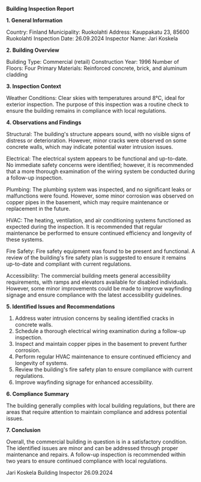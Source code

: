  **Building Inspection Report**

**1. General Information**

Country: Finland
Municipality: Ruokolahti
Address: Kauppakatu 23, 85600 Ruokolahti
Inspection Date: 26.09.2024
Inspector Name: Jari Koskela

**2. Building Overview**

Building Type: Commercial (retail)
Construction Year: 1996
Number of Floors: Four
Primary Materials: Reinforced concrete, brick, and aluminum cladding

**3. Inspection Context**

Weather Conditions: Clear skies with temperatures around 8°C, ideal for exterior inspection. The purpose of this inspection was a routine check to ensure the building remains in compliance with local regulations.

**4. Observations and Findings**

Structural: The building's structure appears sound, with no visible signs of distress or deterioration. However, minor cracks were observed on some concrete walls, which may indicate potential water intrusion issues.

Electrical: The electrical system appears to be functional and up-to-date. No immediate safety concerns were identified; however, it is recommended that a more thorough examination of the wiring system be conducted during a follow-up inspection.

Plumbing: The plumbing system was inspected, and no significant leaks or malfunctions were found. However, some minor corrosion was observed on copper pipes in the basement, which may require maintenance or replacement in the future.

HVAC: The heating, ventilation, and air conditioning systems functioned as expected during the inspection. It is recommended that regular maintenance be performed to ensure continued efficiency and longevity of these systems.

Fire Safety: Fire safety equipment was found to be present and functional. A review of the building's fire safety plan is suggested to ensure it remains up-to-date and compliant with current regulations.

Accessibility: The commercial building meets general accessibility requirements, with ramps and elevators available for disabled individuals. However, some minor improvements could be made to improve wayfinding signage and ensure compliance with the latest accessibility guidelines.

**5. Identified Issues and Recommendations**

1. Address water intrusion concerns by sealing identified cracks in concrete walls.
2. Schedule a thorough electrical wiring examination during a follow-up inspection.
3. Inspect and maintain copper pipes in the basement to prevent further corrosion.
4. Perform regular HVAC maintenance to ensure continued efficiency and longevity of systems.
5. Review the building's fire safety plan to ensure compliance with current regulations.
6. Improve wayfinding signage for enhanced accessibility.

**6. Compliance Summary**

The building generally complies with local building regulations, but there are areas that require attention to maintain compliance and address potential issues.

**7. Conclusion**

Overall, the commercial building in question is in a satisfactory condition. The identified issues are minor and can be addressed through proper maintenance and repairs. A follow-up inspection is recommended within two years to ensure continued compliance with local regulations.

Jari Koskela
Building Inspector
26.09.2024